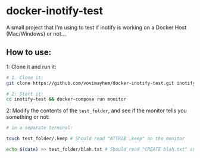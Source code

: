 # docker-inotify-test
A small project that I'm using to test if inotify is working on a Docker Host
(Mac/Windows) or not...


## How to use:

1: Clone it and run it:

```bash
# 1. Clone it:
git clone https://github.com/vovimayhem/docker-inotify-test.git inotify-test

# 2: Start it:
cd inotify-test && docker-compose run monitor
```

2: Modify the contents of the `test_folder`, and see if the monitor tells you
something or not:

```bash
# in a separate terminal:

touch test_folder/.keep # Should read "ATTRIB .keep" on the monitor

echo $(date) >> test_folder/blah.txt # Should read "CREATE blah.txt" and then "MODIFY blah.txt" on the monitor
```
